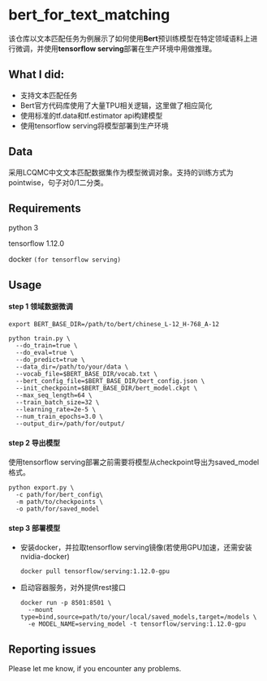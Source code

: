 # bert_for_text_matching
该仓库以文本匹配任务为例展示了如何使用**Bert**预训练模型在特定领域语料上进行微调，并使用**tensorflow serving**部署在生产环境中用做推理。

## What I did:

- 支持文本匹配任务
- Bert官方代码库使用了大量TPU相关逻辑，这里做了相应简化
- 使用标准的tf.data和tf.estimator api构建模型
- 使用tensorflow serving将模型部署到生产环境

## Data

采用LCQMC中文文本匹配数据集作为模型微调对象。支持的训练方式为pointwise，句子对0/1二分类。

## Requirements

python 3

tensorflow 1.12.0

docker `(for tensorflow serving)`

## Usage

####  step 1 领域数据微调

```shell
export BERT_BASE_DIR=/path/to/bert/chinese_L-12_H-768_A-12

python train.py \
  --do_train=true \
  --do_eval=true \
  --do_predict=true \
  --data_dir=/path/to/your/data \
  --vocab_file=$BERT_BASE_DIR/vocab.txt \
  --bert_config_file=$BERT_BASE_DIR/bert_config.json \
  --init_checkpoint=$BERT_BASE_DIR/bert_model.ckpt \
  --max_seq_length=64 \
  --train_batch_size=32 \
  --learning_rate=2e-5 \
  --num_train_epochs=3.0 \
  --output_dir=/path/for/output/
```

#### step 2 导出模型

使用tensorflow serving部署之前需要将模型从checkpoint导出为saved_model格式。

```shell
python export.py \
  -c path/for/bert_config\
  -m path/to/checkpoints \
  -o path/for/saved_model 
```

#### step 3 部署模型

- 安装docker，并拉取tensorflow serving镜像(若使用GPU加速，还需安装nvidia-docker)

  ```
  docker pull tensorflow/serving:1.12.0-gpu
  ```

- 启动容器服务，对外提供rest接口

  ```shell
  docker run -p 8501:8501 \
    --mount type=bind,source=path/to/your/local/saved_models,target=/models \
    -e MODEL_NAME=serving_model -t tensorflow/serving:1.12.0-gpu
  ```

## Reporting issues

Please let me know, if you encounter any problems.